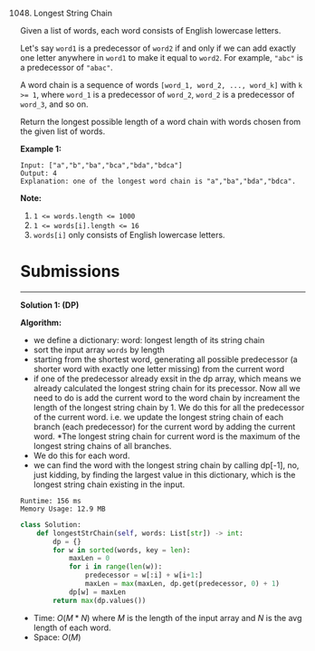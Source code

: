 1048. Longest String Chain

Given a list of words, each word consists of English lowercase letters.

Let's say `word1` is a predecessor of `word2` if and only if we can add exactly one letter anywhere in `word1` to make it equal to `word2`.  For example, `"abc"` is a predecessor of `"abac"`.

A word chain is a sequence of words `[word_1, word_2, ..., word_k]` with `k >= 1`, where `word_1` is a predecessor of `word_2`, `word_2` is a predecessor of `word_3`, and so on.

Return the longest possible length of a word chain with words chosen from the given list of words.

 

**Example 1:**

```
Input: ["a","b","ba","bca","bda","bdca"]
Output: 4
Explanation: one of the longest word chain is "a","ba","bda","bdca".
```

**Note:**

1. `1 <= words.length <= 1000`
1. `1 <= words[i].length <= 16`
1. `words[i]` only consists of English lowercase letters.

# Submissions
---
**Solution 1: (DP)**

**Algorithm:**

* we define a dictionary: word: longest length of its string chain
* sort the input array `words` by length
* starting from the shortest word, generating all possible predecessor (a shorter word with exactly one letter missing) from the current word
* if one of the predecessor already exsit in the dp array, which means we already calculated the longest string chain for its precessor. Now all we need to do is add the current word to the word chain by increament the length of the longest string chain by 1. We do this for all the predecessor of the current word. i.e. we update the longest string chain of each branch (each predecessor) for the current word by adding the current word. *The longest string chain for current word is the maximum of the longest string chains of all branches.
* We do this for each word.
* we can find the word with the longest string chain by calling dp[-1], no, just kidding, by finding the largest value in this dictionary, which is the longest string chain existing in the input.

```
Runtime: 156 ms
Memory Usage: 12.9 MB
```
```python
class Solution:
    def longestStrChain(self, words: List[str]) -> int:
        dp = {}
        for w in sorted(words, key = len):
            maxLen = 0
            for i in range(len(w)):
                predecessor = w[:i] + w[i+1:]
                maxLen = max(maxLen, dp.get(predecessor, 0) + 1)
            dp[w] = maxLen
        return max(dp.values())
```

* Time: $O(M * N)$ where $M$ is the length of the input array and $N$ is the avg length of each word.
* Space: $O(M)$